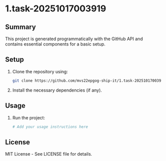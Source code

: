 # 1.task-20251017003919

## Summary
This project is generated programmatically with the GitHub API and contains essential components for a basic setup.

## Setup
1. Clone the repository using:
    ```bash
    git clone https://github.com/mvs22epgog-ship-it/1.task-20251017003919.git
    ```
2. Install the necessary dependencies (if any).

## Usage
1. Run the project:
    ```bash
    # Add your usage instructions here
    ```

## License
MIT License - See LICENSE file for details.
